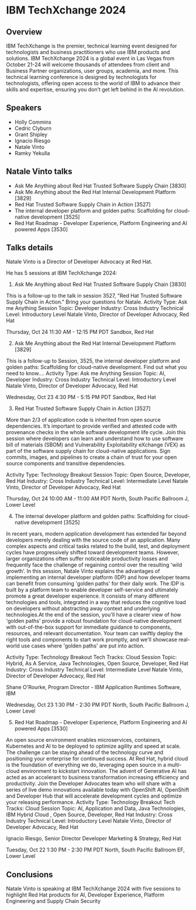 # IBM TechXchange 2024

## Overview
IBM TechXchange is the premier, technical learning event designed for technologists and business practitioners who use IBM products and solutions.
IBM TechXchange 2024 is a global event in Las Vegas from October 21-24 will welcome thousands of attendees from client and Business Partner organizations, user groups, academia, and more. This technical learning conference is designed by technologists for technologists, offering open access to the world of IBM to advance their skills and expertise, ensuring you don’t get left behind in the AI revolution.

## Speakers
- Holly Commins
- Cedric Clyburn
- Grant Shipley
- Ignacio Riesgo
- Natale Vinto
- Ramky Yekulla

## Natale Vinto talks
- Ask Me Anything about Red Hat Trusted Software Supply Chain [3830]
- Ask Me Anything about the Red Hat Internal Development Platform [3829]
- Red Hat Trusted Software Supply Chain in Action [3527]
- The internal developer platform and golden paths: Scaffolding for cloud-native development [3525]
- Red Hat Roadmap - Developer Experience, Platform Engineering and AI powered Apps [3530]


## Talks details
Natale Vinto is a Director of Developer Advocacy at Red Hat.

He has 5 sessions at IBM TechXchange 2024:

1. Ask Me Anything about Red Hat Trusted Software Supply Chain [3830]

This is a follow-up to the talk in session 3527, "Red Hat Trusted Software Supply Chain in Action." Bring your questions for Natale.
Activity Type: Ask me Anything
Session Topic: Developer
Industry: Cross Industry
Technical Level: Introductory Level
Natale Vinto, Director of Developer Advocacy, Red Hat

Thursday, Oct 24
11:30 AM - 12:15 PM PDT
Sandbox, Red Hat


2. Ask Me Anything about the Red Hat Internal Development Platform [3829]

This is a follow-up to Session, 3525, the internal developer platform and golden paths: Scaffolding for cloud-native development. Find out what you need to know....
Activity Type: Ask me Anything
Session Topic: AI, Developer
Industry: Cross Industry
Technical Level: Introductory Level
Natale Vinto, Director of Developer Advocacy, Red Hat

Wednesday, Oct 23
4:30 PM - 5:15 PM PDT
Sandbox, Red Hat

3. Red Hat Trusted Software Supply Chain in Action [3527]

More than 2/3 of application code is inherited from open source dependencies. It’s important to provide verified and attested code with provenance checks in the whole software development life cycle. Join this session where developers can learn and understand how to use software bill of materials (SBOM) and Vulnerability Exploitability eXchange (VEX) as part of the software supply chain for cloud-native applications. Sign commits, images, and pipelines to create a chain of trust for your open source components and transitive dependencies.

Activity Type: Technology Breakout
Session Topic: Open Source, Developer, Red Hat
Industry: Cross Industry
Technical Level: Intermediate Level
Natale Vinto, Director of Developer Advocacy, Red Hat

Thursday, Oct 24
10:00 AM - 11:00 AM PDT
North, South Pacific Ballroom J, Lower Level

4. The internal developer platform and golden paths: Scaffolding for cloud-native development [3525]

In recent years, modern application development has extended far beyond developers merely dealing with the source code of an application. Many complex aspects and critical tasks related to the build, test, and deployment cycles have progressively shifted toward development teams. However, larger organizations often suffer noticeable productivity losses and frequently face the challenge of regaining control over the resulting 'wild growth’. In this session, Natale Vinto explains the advantages of implementing an internal developer platform (IDP) and how developer teams can benefit from consuming 'golden paths' for their daily work. The IDP is built by a platform team to enable developer self-service and ultimately promote a great developer experience. It consists of many different technologies and tools, integrated in a way that reduces the cognitive load on developers without abstracting away context and underlying technologies.At the end of the session, you'll have a clearer view of how 'golden paths' provide a robust foundation for cloud-native development with out-of-the-box support for immediate guidance to components, resources, and relevant documentation. Your team can swiftly deploy the right tools and components to start work promptly, and we'll showcase real-world use cases where 'golden paths' are put into action.

Activity Type: Technology Breakout
Tech Tracks: Cloud
Session Topic: Hybrid, As A Service, Java Technologies, Open Source, Developer, Red Hat
Industry: Cross Industry
Technical Level: Intermediate Level
Natale Vinto, Director of Developer Advocacy, Red Hat

Shane O'Rourke, Program Director - IBM Application Runtimes Software, IBM

Wednesday, Oct 23
1:30 PM - 2:30 PM PDT
North, South Pacific Ballroom J, Lower Level

5. Red Hat Roadmap - Developer Experience, Platform Engineering and AI powered Apps [3530]

An open source environment enables microservices, containers, Kubernetes and AI to be deployed to optimize agility and speed at scale. The challenge can be staying ahead of the technology curve and positioning your enterprise for continued success. At Red Hat, hybrid cloud is the foundation of everything we do, leveraging open source in a multi-cloud environment to kickstart innovation. The advent of Generative AI has acted as an accelerant to business transformation increasing efficiency and productivity. Join the Developer Advocates team who will share with a series of live demo innovations available today with OpenShift AI, OpenShift and Developer Hub that will accelerate development cycles and optimize your releasing performance.
Activity Type: Technology Breakout
Tech Tracks: Cloud
Session Topic: AI, Application and Data, Java Technologies, IBM Hybrid Cloud , Open Source, Developer, Red Hat
Industry: Cross Industry
Technical Level: Introductory Level
Natale Vinto, Director of Developer Advocacy, Red Hat

Ignacio Riesgo, Senior Director Developer Marketing & Strategy, Red Hat

Tuesday, Oct 22
1:30 PM - 2:30 PM PDT
North, South Pacific Ballroom EF, Lower Level

## Conclusions
Natale Vinto is speaking at IBM TechXchange 2024 with five sessions to highlight Red Hat products for AI, Developer Experience, Platform Engineering and Supply Chain Security
